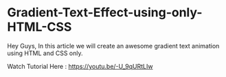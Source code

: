 # Gradient-Text-Effect-using-only-HTML-CSS
Hey Guys, In this article we will create an awesome gradient text animation using HTML and CSS only.

Watch Tutorial Here : https://youtu.be/-U_9qURtLIw
